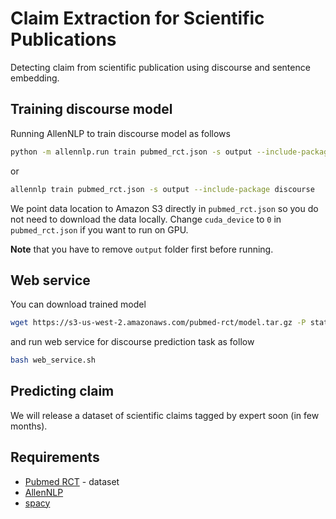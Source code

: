 # Claim Extraction for Scientific Publications

Detecting claim from scientific publication using discourse and sentence embedding.


## Training discourse model

Running AllenNLP to train discourse model as follows

```bash
python -m allennlp.run train pubmed_rct.json -s output --include-package discourse
```

or

```bash
allennlp train pubmed_rct.json -s output --include-package discourse
```

We point data location to Amazon S3 directly in `pubmed_rct.json`
so you do not need to download the data locally. Change `cuda_device` to `0` in  
`pubmed_rct.json` if you want to run on GPU.

**Note** that you have to remove `output` folder first before running.


## Web service

You can download trained model

```bash
wget https://s3-us-west-2.amazonaws.com/pubmed-rct/model.tar.gz -P static_html/
```

and run web service for discourse prediction task as follow

```bash
bash web_service.sh
```


## Predicting claim

We will release a dataset of scientific claims tagged by expert soon (in few months).


## Requirements

- [Pubmed RCT](https://github.com/Franck-Dernoncourt/pubmed-rct) - dataset
- [AllenNLP](https://github.com/allenai/allennlp)
- [spacy](https://github.com/explosion/spaCy)
